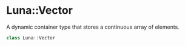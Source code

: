 # Luna::Vector
A dynamic container type that stores a continuous array of elements. 

```c++
class Luna::Vector
```

